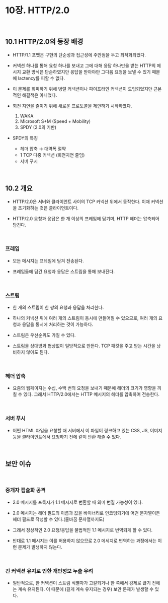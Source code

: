 # 10장. HTTP/2.0

<br>

## 10.1 HTTP/2.0의 등장 배경

- HTTP/1.1 포맷은 구현의 단순성과 접근성에 주안점을 두고 최적화되었다.

- 커넥션 하나를 통해 요청 하나를 보내고 그에 대해 응답 하나만을 받는 HTTP의 메시지 교환 방식은 단순하였지만 응답을 받아야만 그다음 요청을 보낼 수 있기 때문에 lactency를 피할 수 없다.

- 이 문제를 회피하기 위해 병렬 커넥션이나 파이프라인 커넥션이 도입되었지만 근본적인 해결책은 아니었다.

- 회전 지연을 줄이기 위해 새로운 프로토콜을 제안하기 시작하였다.

    1. WAKA
    2. Microsoft S+M (Speed + Mobility)
    3. SPDY (2.0의 기반)

- SPDY의 특징

    - 헤더 압축 → 대역폭 절약
    - 1 TCP 다중 커넥션 (회전지연 줄임)
    - 서버 푸시

<br>

## 10.2 개요

- HTTP/2.0은 서버와 클라이언트 사이의 TCP 커넥션 위에서 동작한다. 이때 커넥션을 초기화하는 것은 클라이언트이다.

- HTTP/2.0 요청과 응답은 한 개 이상의 프레임에 담기며, HTTP 헤더는 압축되어 담긴다.

<br>

### 프레임

- 모든 메시지는 프레임에 담겨 전송된다.

- 프레임들에 담긴 요청과 응답은 스트림을 통해 보내진다.

<br>

### 스트림

- 한 개의 스트림이 한 쌍의 요청과 응답을 처리한다.

- 하나의 커넥션 위에 여러 개의 스트림이 동시에 만들어질 수 있으므로, 여러 개의 요청과 응답을 동시에 처리하는 것이 가능하다.

- 스트림은 우선순위도 가질 수 있다.

- 스트림을 상대방과 협상없이 일방적으로 만든다. TCP 패킷을 주고 받는 시간을 낭비하지 않아도 된다.

<br>

### 헤더 압축

- 요즘의 웹페이지는 수십, 수백 번의 요청을 보내기 때문에 헤더의 크기가 영향을 끼칠 수 있다. 그래서 HTTP/2.0에서는 HTTP 메시지의 헤더를 압축하여 전송한다.

<br>

### 서버 푸시

- 어떤 HTML 파일을 요청할 때 서버에서 이 파일이 링크하고 있는 CSS, JS, 이미지 등을 클라이언트에서 요청하기 전에 같이 반환 해줄 수 있다.

<br>

## 보안 이슈

<br>

### 중개자 캡슐화 공격

- 2.0 메시지를 프록시가 1.1 메시지로 변환할 때 의미 변질 가능성이 있다.

- 2.0 메시지는 헤더 필드의 이름과 값을 바이너리로 인코딩되기에 어떤 문자열이든 헤더 필드로 작성할 수 있다.(줄바꿈 문자열까지도)

- 그래서 정상적인 2.0 요청/응답을 불법적인 1.1 메시지로 번역되게 할 수 있다.
  
- 반대로 1.1 메시지는 이를 허용하지 않으므로 2.0 메세지로 번역하는 과정에서는 이런 문제가 발생하지 않는다.

<br>

### 긴 커넥션 유지로 인한 개인정보 누출 우려

- 일반적으로, 한 커넥션이 스트림 식별자가 고갈되거나 한 쪽에서 강제로 끊기 전에는 계속 유지된다. 이 때문에 (길게 계속 유지되는 경우) 보안 문제가 발생할 수 있다.
